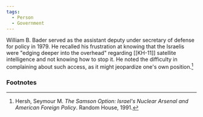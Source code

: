 ```yaml
---
tags:
  - Person
  - Government
---
```

William B. Bader served as the assistant deputy under secretary of defense for policy in 1979. He recalled his frustration at knowing that the Israelis were "edging deeper into the overhead" regarding [[KH-11]] satellite intelligence and not knowing how to stop it. He noted the difficulty in complaining about such access, as it might jeopardize one's own position.[^1]

### Footnotes

[^1]: Hersh, Seymour M. *The Samson Option: Israel's Nuclear Arsenal and American Foreign Policy*. Random House, 1991.